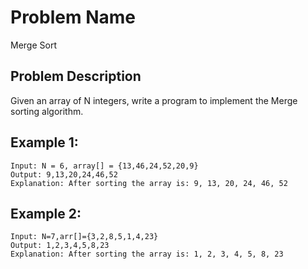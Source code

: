 # Problem Name 
Merge Sort

## Problem Description

Given an array of N integers, write a program to implement the Merge sorting algorithm.

## Example 1:
```
Input: N = 6, array[] = {13,46,24,52,20,9}
Output: 9,13,20,24,46,52
Explanation: After sorting the array is: 9, 13, 20, 24, 46, 52
```

## Example 2:
```
Input: N=7,arr[]={3,2,8,5,1,4,23}
Output: 1,2,3,4,5,8,23
Explanation: After sorting the array is: 1, 2, 3, 4, 5, 8, 23
```